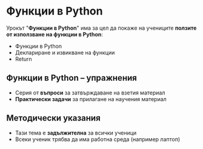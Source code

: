 # Функции в Python 

Урокът "**Функции в Python**" има за цел да покаже на учениците **ползите от използване на функции в Python**:
 - Функции в Python
 - ͏Деклариране и извикване на функции
 - Return

## Функции в Python – упражнения
  - Серия от **въпроси** за затвърждаване на взетия материал
  - **Практически задачи** за прилагане на научения материал

## Методически указания
  - Тази тема е **задължителна** за всички ученици
  - Всеки ученик трябва да има работна среда (например лаптоп)
